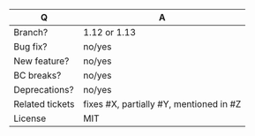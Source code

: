 | Q               | A                                                            |
|-----------------|--------------------------------------------------------------|
| Branch?         | 1.12 or 1.13 <!-- see the comment below -->                  |
| Bug fix?        | no/yes                                                       |
| New feature?    | no/yes                                                       |
| BC breaks?      | no/yes                                                       |
| Deprecations?   | no/yes <!-- don't forget to update the UPGRADE-*.md file --> |
| Related tickets | fixes #X, partially #Y, mentioned in #Z                      |
| License         | MIT                                                          |

<!--
 - Bug fixes must be submitted against the 1.12 branch
 - Features and deprecations must be submitted against the 1.13 branch
 - Make sure that the correct base branch is set

 To be sure you are not breaking any Backward Compatibilities, check the documentation:
 https://docs.sylius.com/en/latest/book/organization/backward-compatibility-promise.html
-->
